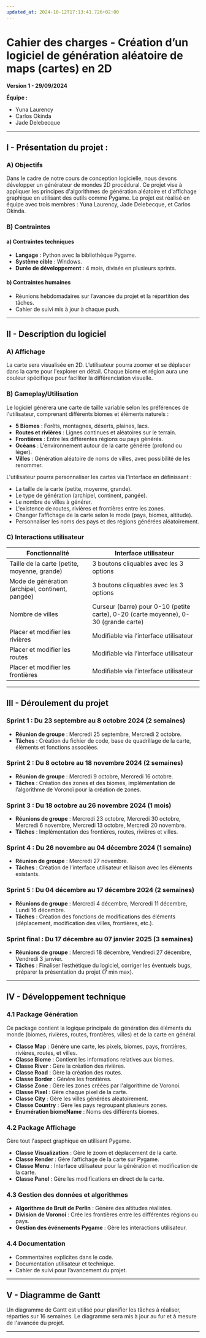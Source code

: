 ```yaml
---
updated_at: 2024-10-12T17:13:41.726+02:00
---
```

# Cahier des charges - Création d’un logiciel de génération aléatoire de maps (cartes) en 2D

**Version 1 - 29/09/2024**

**Équipe :**

- Yuna Laurency
- Carlos Okinda
- Jade Delebecque

---

## I - Présentation du projet :

### A) Objectifs

Dans le cadre de notre cours de conception logicielle, nous devons développer un générateur de mondes 2D procédural. Ce projet vise à appliquer les principes d'algorithmes de génération aléatoire et d'affichage graphique en utilisant des outils comme Pygame. Le projet est réalisé en équipe avec trois membres : Yuna Laurency, Jade Delebecque, et Carlos Okinda.

### B) Contraintes

#### a) Contraintes techniques

- **Langage** : Python avec la bibliothèque Pygame.
- **Système cible** : Windows.
- **Durée de développement** : 4 mois, divisés en plusieurs sprints.

#### b) Contraintes humaines

- Réunions hebdomadaires sur l’avancée du projet et la répartition des tâches.
- Cahier de suivi mis à jour à chaque push.

---

## II - Description du logiciel

### A) Affichage

La carte sera visualisée en 2D. L’utilisateur pourra zoomer et se déplacer dans la carte pour l'explorer en détail. Chaque biome et région aura une couleur spécifique pour faciliter la différenciation visuelle.

### B) Gameplay/Utilisation

Le logiciel générera une carte de taille variable selon les préférences de l'utilisateur, comprenant différents biomes et éléments naturels :

- **5 Biomes** : Forêts, montagnes, déserts, plaines, lacs.
- **Routes et rivières** : Lignes continues et aléatoires sur le terrain.
- **Frontières** : Entre les différentes régions ou pays générés.
- **Océans** : L'environnement autour de la carte générée (profond ou léger).
- **Villes** : Génération aléatoire de noms de villes, avec possibilité de les renommer.

L'utilisateur pourra personnaliser les cartes via l'interface en définissant :

- La taille de la carte (petite, moyenne, grande).
- Le type de génération (archipel, continent, pangée).
- Le nombre de villes à générer.
- L'existence de routes, rivières et frontières entre les zones.
- Changer l’affichage de la carte selon le mode (pays, biomes, altitude).
- Personnaliser les noms des pays et des régions générées aléatoirement.

### C) Interactions utilisateur

| Fonctionnalité                                   | Interface utilisateur                                                               |
| ------------------------------------------------ | ----------------------------------------------------------------------------------- |
| Taille de la carte (petite, moyenne, grande)     | 3 boutons cliquables avec les 3 options                                             |
| Mode de génération (archipel, continent, pangée) | 3 boutons cliquables avec les 3 options                                             |
| Nombre de villes                                 | Curseur (barre) pour 0-10 (petite carte), 0-20 (carte moyenne), 0-30 (grande carte) |
| Placer et modifier les rivières                  | Modifiable via l’interface utilisateur                                              |
| Placer et modifier les routes                    | Modifiable via l’interface utilisateur                                              |
| Placer et modifier les frontières                | Modifiable via l’interface utilisateur                                              |

---

## III - Déroulement du projet

### Sprint 1 : Du 23 septembre au 8 octobre 2024 (2 semaines)

- **Réunion de groupe** : Mercredi 25 septembre, Mercredi 2 octobre.
- **Tâches** : Création du fichier de code, base de quadrillage de la carte, éléments et fonctions associées.

### Sprint 2 : Du 8 octobre au 18 novembre 2024 (2 semaines)

- **Réunion de groupe** : Mercredi 9 octobre, Mercredi 16 octobre.
- **Tâches** : Création des zones et des biomes, implémentation de l’algorithme de Voronoï pour la création de zones.

### Sprint 3 : Du 18 octobre au 26 novembre 2024 (1 mois)

- **Réunions de groupe** : Mercredi 23 octobre, Mercredi 30 octobre, Mercredi 6 novembre, Mercredi 13 octobre, Mercredi 20 novembre.
- **Tâches** : Implémentation des frontières, routes, rivières et villes.

### Sprint 4 : Du 26 novembre au 04 décembre 2024 (1 semaine)

- **Réunion de groupe** : Mercredi 27 novembre.
- **Tâches** : Création de l’interface utilisateur et liaison avec les éléments existants.

### Sprint 5 : Du 04 décembre au 17 décembre 2024 (2 semaines)

- **Réunions de groupe** : Mercredi 4 décembre, Mercredi 11 décembre, Lundi 16 décembre.
- **Tâches** : Création des fonctions de modifications des éléments (déplacement, modification des villes, frontières, etc.).

### Sprint final : Du 17 décembre au 07 janvier 2025 (3 semaines)

- **Réunions de groupe** : Mercredi 18 décembre, Vendredi 27 décembre, Vendredi 3 janvier.
- **Tâches** : Finaliser l’esthétique du logiciel, corriger les éventuels bugs, préparer la présentation du projet (7 min max).

---

## IV - Développement technique

### 4.1 Package Génération

Ce package contient la logique principale de génération des éléments du monde (biomes, rivières, routes, frontières, villes) et de la carte en général.

- **Classe Map** : Génère une carte, les pixels, biomes, pays, frontières, rivières, routes, et villes.
- **Classe Biome** : Contient les informations relatives aux biomes.
- **Classe River** : Gère la création des rivières.
- **Classe Road** : Gère la création des routes.
- **Classe Border** : Génère les frontières.
- **Classe Zone** : Gère les zones créées par l'algorithme de Voronoi.
- **Classe Pixel** : Gère chaque pixel de la carte.
- **Classe City** : Gère les villes générées aléatoirement.
- **Classe Country** : Gère les pays regroupant plusieurs zones.
- **Enumération biomeName** : Noms des différents biomes.

### 4.2 Package Affichage

Gère tout l'aspect graphique en utilisant Pygame.

- **Classe Visualization** : Gère le zoom et déplacement de la carte.
- **Classe Render** : Gère l’affichage de la carte sur Pygame.
- **Classe Menu** : Interface utilisateur pour la génération et modification de la carte.
- **Classe Panel** : Gère les modifications en direct de la carte.

### 4.3 Gestion des données et algorithmes

- **Algorithme de Bruit de Perlin** : Génère des altitudes réalistes.
- **Division de Voronoi** : Crée les frontières entre les différentes régions ou pays.
- **Gestion des événements Pygame** : Gère les interactions utilisateur.

### 4.4 Documentation

- Commentaires explicites dans le code.
- Documentation utilisateur et technique.
- Cahier de suivi pour l’avancement du projet.

---

## V - Diagramme de Gantt

Un diagramme de Gantt est utilisé pour planifier les tâches à réaliser, réparties sur 16 semaines. Le diagramme sera mis à jour au fur et à mesure de l'avancée du projet.

---
